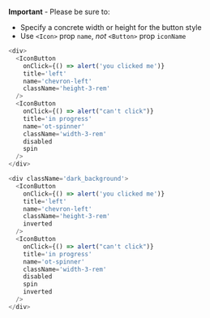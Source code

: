 **Important** - Please be sure to:

*   Specify a concrete width or height for the button style
*   Use `<Icon>` prop `name`, _not_ `<Button>` prop `iconName`

```js
<div>
  <IconButton
    onClick={() => alert('you clicked me')}
    title='left'
    name='chevron-left'
    className='height-3-rem'
  />
  <IconButton
    onClick={() => alert("can't click")}
    title='in progress'
    name='ot-spinner'
    className='width-3-rem'
    disabled
    spin
  />
</div>
```

```js
<div className='dark_background'>
  <IconButton
    onClick={() => alert('you clicked me')}
    title='left'
    name='chevron-left'
    className='height-3-rem'
    inverted
  />
  <IconButton
    onClick={() => alert("can't click")}
    title='in progress'
    name='ot-spinner'
    className='width-3-rem'
    disabled
    spin
    inverted
  />
</div>
```
